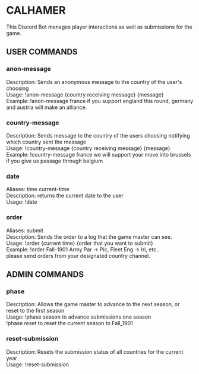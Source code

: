# CALHAMER
This Discord Bot manages player interactions as well as submissions for the game.

## USER COMMANDS

### anon-message

Description: Sends an anonymous message to the country of the user's choosing\
Usage: !anon-message {country receiving message} {message}\
Example: !anon-message france if you support england this round, germany and austria will make an alliance.


### country-message

Description: Sends message to the country of the users choosing notifying which country sent the message\
Usage: !country-message {country receiving message} {message}\
Example: !country-message france we will support your move into brussels if you give us passage through belgium


### date

Aliases: time current-time\
Description: returns the current date to the user\
Usage: !date


### order

Aliases: submit\
Description: Sends the order to a log that the game master can see.\
Usage: !order {current time} {order that you want to submit}\
Example: !order Fall-1901 Army Par -> Pic, Fleet Eng -> Iri, etc..\
please send orders from your designated country channel.

## ADMIN COMMANDS

### phase

Description: Allows the game master to advance to the next season, or reset to the first season\
Usage: !phase  season to advance submissions one season\
       !phase reset to reset the current season to Fall_1901


### reset-submission

Description: Resets the submission status of all countries for the current year\
Usage: !reset-submission
